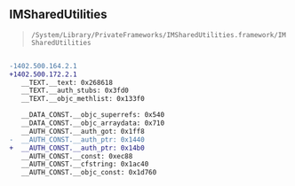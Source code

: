 ## IMSharedUtilities

> `/System/Library/PrivateFrameworks/IMSharedUtilities.framework/IMSharedUtilities`

```diff

-1402.500.164.2.1
+1402.500.172.2.1
   __TEXT.__text: 0x268618
   __TEXT.__auth_stubs: 0x3fd0
   __TEXT.__objc_methlist: 0x133f0

   __DATA_CONST.__objc_superrefs: 0x540
   __DATA_CONST.__objc_arraydata: 0x710
   __AUTH_CONST.__auth_got: 0x1ff8
-  __AUTH_CONST.__auth_ptr: 0x1440
+  __AUTH_CONST.__auth_ptr: 0x14b0
   __AUTH_CONST.__const: 0xec88
   __AUTH_CONST.__cfstring: 0x1ac40
   __AUTH_CONST.__objc_const: 0x1d760

```
